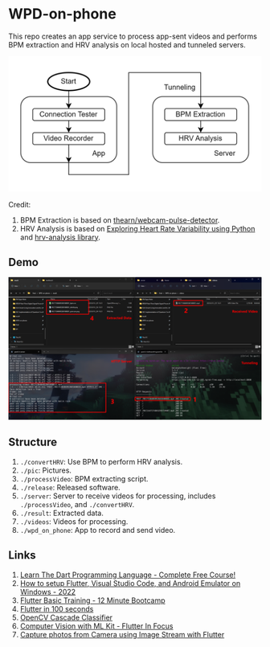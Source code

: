 # WPD-on-phone

This repo creates an app service to process app-sent videos and performs BPM extraction and HRV analysis on local hosted and tunneled servers.

![](pic/service_flowchart_n2.png)

Credit: 
1. BPM Extraction is based on [thearn/webcam-pulse-detector](https://github.com/thearn/webcam-pulse-detector/tree/no_openmdao).
2. HRV Analysis is based on [Exploring Heart Rate Variability using Python](https://www.kaggle.com/code/stetelepta/exploring-heart-rate-variability-using-python) and [hrv-analysis library](https://github.com/Aura-healthcare/hrv-analysis).

## Demo

![](pic/demo.png)

## Structure

1. ```./convertHRV```: Use BPM to perform HRV analysis.
2. ```./pic```: Pictures.
3. ```./processVideo```: BPM extracting script.
4. ```./release```: Released software.
5. ```./server```: Server to receive videos for processing, includes ```./processVideo```, and ```./convertHRV```.
6. ```./result```: Extracted data.
7. ```./videos```: Videos for processing.
8. ```./wpd_on_phone```: App to record and send video.



## Links

1. [Learn The Dart Programming Language - Complete Free Course!](https://www.youtube.com/watch?v=JZukfxvc7Mc)
2. [How to setup Flutter, Visual Studio Code, and Android Emulator on Windows - 2022](https://www.youtube.com/watch?v=ZSWfgxrxN0M)
3. [Flutter Basic Training - 12 Minute Bootcamp](https://www.youtube.com/watch?v=1xipg02Wu8s)
4. [Flutter in 100 seconds](https://youtu.be/lHhRhPV--G0)
5. [OpenCV Cascade Classifier](https://docs.opencv.org/3.4/db/d28/tutorial_cascade_classifier.html)
6. [Computer Vision with ML Kit - Flutter In Focus](https://www.youtube.com/watch?v=ymyYUCrJnxU)
7. [Capture photos from Camera using Image Stream with Flutter](https://medium.com/@hugand/capture-photos-from-camera-using-image-stream-with-flutter-e9af94bc2bee)

